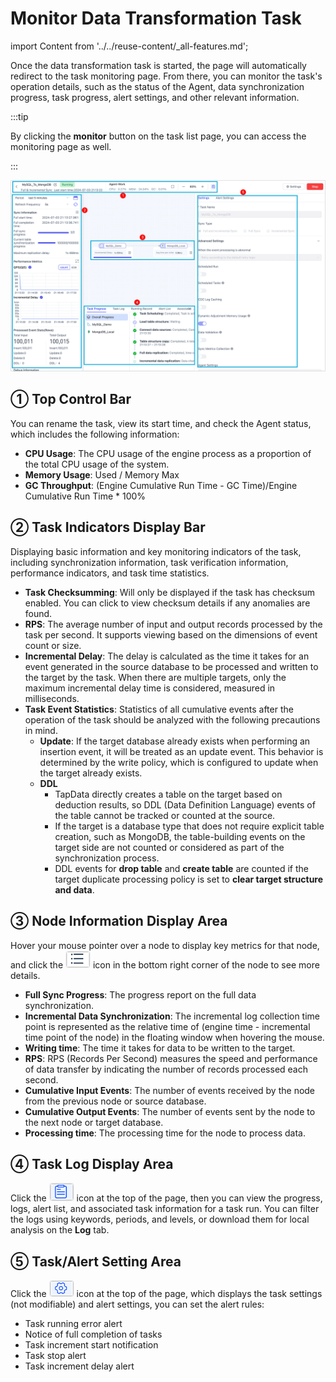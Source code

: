 # Monitor Data Transformation Task

import Content from '../../reuse-content/_all-features.md';

<Content />

Once the data transformation task is started, the page will automatically redirect to the task monitoring page. From there, you can monitor the task's operation details, such as the status of the Agent, data synchronization progress, task progress, alert settings, and other relevant information.

:::tip

By clicking the **monitor** button on the task list page, you can access the monitoring page as well.

:::

![](../../images/monitor_copy_task_overview.png)



## ① Top Control Bar

You can rename the task, view its start time, and check the Agent status, which includes the following information:

* **CPU Usage**: The CPU usage of the engine process as a proportion of the total CPU usage of the system.
* **Memory Usage**: Used / Memory Max
* **GC Throughput**: (Engine Cumulative Run Time - GC Time)/Engine Cumulative Run Time * 100%



## ② Task Indicators Display Bar

Displaying basic information and key monitoring indicators of the task, including synchronization information, task verification information, performance indicators, and task time statistics.

* **Task Checksumming**: Will only be displayed if the task has checksum enabled. You can click to view checksum details if any anomalies are found.
* **RPS**: The average number of input and output records processed by the task per second. It supports viewing based on the dimensions of event count or size.
* **Incremental Delay**: The delay is calculated as the time it takes for an event generated in the source database to be processed and written to the target by the task. When there are multiple targets, only the maximum incremental delay time is considered, measured in milliseconds.
* **Task Event Statistics**: Statistics of all cumulative events after the operation of the task should be analyzed with the following precautions in mind.
  * **Update**: If the target database already exists when performing an insertion event, it will be treated as an update event. This behavior is determined by the write policy, which is configured to update when the target already exists.
  * **DDL**
    * TapData directly creates a table on the target based on deduction results, so DDL (Data Definition Language) events of the table cannot be tracked or counted at the source.
    * If the target is a database type that does not require explicit table creation, such as MongoDB, the table-building events on the target side are not counted or considered as part of the synchronization process.
    * DDL events for **drop table** and **create table** are counted if the target duplicate processing policy is set to **clear target structure and data**.



## ③ Node Information Display Area

Hover your mouse pointer over a node to display key metrics for that node, and click the ![](../../images/node_more_icon.png) icon in the bottom right corner of the node to see more details.

- **Full Sync Progress**: The progress report on the full data synchronization.
- **Incremental Data Synchronization**: The incremental log collection time point is represented as the relative time of (engine time - incremental time point of the node) in the floating window when hovering the mouse.
- **Writing time**: The time it takes for data to be written to the target.
- **RPS**: RPS (Records Per Second) measures the speed and performance of data transfer by indicating the number of records processed each second.
- **Cumulative Input Events**: The number of events received by the node from the previous node or source database.
- **Cumulative Output Events**: The number of events sent by the node to the next node or target database.
- **Processing time**: The processing time for the node to process data.



## ④ Task Log Display Area

Click the ![](../../images/view_log_icon.png) icon at the top of the page, then you can view the progress, logs, alert list, and associated task information for a task run. You can filter the logs using keywords, periods, and levels, or download them for local analysis on the **Log** tab.



## ⑤ Task/Alert Setting Area

Click the ![](../../images/task_setting_icon.png) icon at the top of the page, which displays the task settings (not modifiable) and alert settings, you can set the alert rules:

* Task running error alert
* Notice of full completion of tasks
* Task increment start notification
* Task stop alert
* Task increment delay alert

